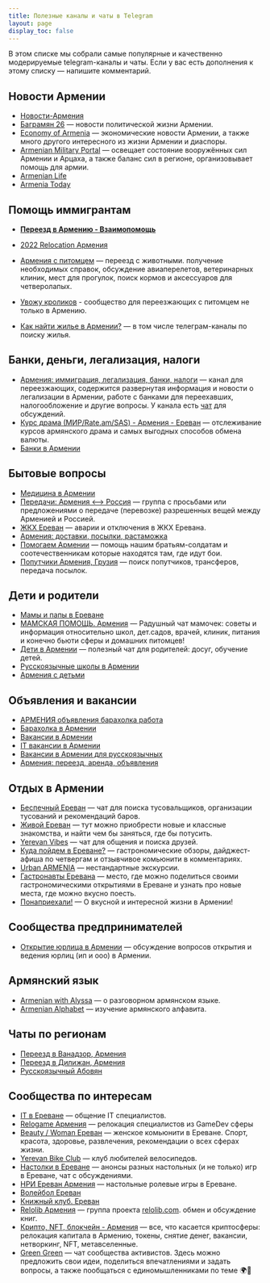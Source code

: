 ```yaml
---
title: Полезные каналы и чаты в Telegram
layout: page
display_toc: false
---
```


В этом списке мы собрали самые популярные и качественно модерируемые telegram-каналы и чаты. Если у вас есть дополнения
к этому списку — напишите комментарий.

<div class="cards">
<div class="card">

## Новости Армении

- [Новости-Армения](https://t.me/novostiarmenia)
- [Баграмян 26](https://t.me/bagramyan26) — новости политической жизни Армении.
- [Economy of Armenia](https://t.me/economyofarmenia) — экономические новости Армении, а также много другого интересного из жизни Армении и диаспоры.
- [Armenian Military Portal](https://t.me/military_arm) — освещает состояние вооружённых сил Армении и Арцаха, а также баланс сил в регионе, организовывает помощь для армии.
- [Armenian Life](https://t.me/Armenian_Life)
- [Armenia Today](https://t.me/armtoday)

</div>
<div class="card">

## Помощь иммигрантам

- **[Переезд в Армению - Взаимопомощь](https://t.me/+szFNNJqf1J42Zjhi)**
- [2022 Relocation Армения](https://t.me/armrelo2022)
- [Армения с питомцем](https://t.me/armenia_pets) — переезд с животными. получение необходимых справок, обсуждение авиаперелетов, ветеринарных клиник, мест для прогулок, поиск кормов и аксессуаров для четверолапых.
- [Увожу кроликов](https://t.me/+Cm_ikyupPDQ4ZDdi) - сообщество для переезжающих с питомцем не только в Армению.

- [Как найти жилье в Армении?](rent-house.md) — в том числе телеграм-каналы по поиску жилья.

</div>
<div class="card">

## Банки, деньги, легализация, налоги

- [Армения: иммиграция, легализация, банки, налоги](https://t.me/am_banking_and_residency) — канал для переезжающих, содержится развернутая информация и новости о легализации в Армении, работе с банками для переехавших, налогообложение и другие вопросы. У канала есть [чат](https://t.me/am_banking_and_relocation_chat) для обсуждений.
- [Курс драма (МИР/Rate.am/SAS) - Армения - Ереван](https://t.me/armeniaCurrency) — отслеживание курсов армянского драма и самых выгодных способов обмена валюты.
- [Банки в Армении](https://t.me/+s2_G3BHv0E4xNjNi)

</div>
<div class="card">

## Бытовые вопросы

- [Медицина в Армении](https://t.me/armenianmedicine)
- [Передачи: Армения <--> Россия](https://t.me/armrustransfer) — группа с просьбами или предложениями о передаче (перевозке) разрешенных вещей между Арменией и Россией.
- [ЖКХ Ереван](https://t.me/yerevan_utilities) — аварии и отключения в ЖКХ Еревана.
- [Армения: доставки, посылки, растаможка](https://t.me/am_delivery)
- [Помогаем Армении](https://t.me/+YH7-IwD1TSkzMGQy) — помощь нашим братьям-солдатам и соотечественникам которые находятся там, где идут бои.
- [Попутчики Армения, Грузия](https://t.me/blablacararm) — поиск попутчиков, трансферов, передача посылок.

</div>
<div class="card">

## Дети и родители

- [Мамы и папы в Ереване](https://t.me/erevanmoms)
- [МАМСКАЯ ПОМОЩЬ. Армения](https://t.me/mamskayapomosch) — Радушный чат мамочек: советы и информация относительно школ, дет.садов, врачей, клиник, питания и конечно бьюти сферы и домашних питомцев!
- [Дети в Армении](https://t.me/detiarmeniya) — полезный чат для родителей: досуг, обучение детей.
- [Русскоязычные школы в Армении](https://t.me/ru_schools_armenia)
- [Армения с детьми](https://t.me/kids_am)

</div>
<div class="card">

## Объявления и вакансии

- [АРМЕНИЯ объявления барахолка работа](https://t.me/armeniya_avito)
- [Барахолка в Армении](https://t.me/baraxolka_in_armenia)
- [Вакансии в Армении](https://t.me/rabotavarmenii)
- [IT вакансии в Армении](https://t.me/itjobsinam)
- [Вакансии в Армении для русскоязычных](https://t.me/ThereAreWorksInArmenia)
- [Армения: переезд, аренда, объявления](https://t.me/armenmarket)

</div>
<div class="card">

## Отдых в Армении

- [Беспечный Ереван](https://t.me/jaunty_yerevan) — чат для поиска тусовальщиков, организации тусований и рекомендаций баров.
- [Живой Ереван](https://t.me/YerevanAlive4) — тут можно приобрести новые и классные знакомства, и найти чем бы заняться, где бы потусить.
- [Yerevan Vibes](https://t.me/yerevanvibes) — чат для общения и поиска друзей.
- [Куда пойдем в Ереване?](https://t.me/review_armenia) — гастрономические обзоры, дайджест-афиша по четвергам и отзывчивое комьюнити в комментариях.
- [Urban ARMENIA](https://t.me/urbanarmenia) — нестандартные экскурсии.
- [Гастронавты Еревана](https://t.me/gastroneersYerevan) — место, где можно поделиться своими гастрономическими открытиями в Ереване и узнать про новые места, где можно вкусно поесть.
- [Понаприехали!](https://t.me/offtoarmenia) — О вкусной и интересной жизни в Армении!

</div>
<div class="card">

## Сообщества предпринимателей

- [Открытие юрлица в Армении](https://t.me/+TG55UcS6PjViOThi) — обсуждение вопросов открытия и ведения юрлиц (ип и ооо) в Армении.

## Армянский язык

- [Armenian with Alyssa](https://t.me/armenian_with_alyssa) — о разговорном армянском языке.
- [Armenian Alphabet](https://t.me/armenianalphabet) — изучение армянского алфавита.

## Чаты по регионам

- [Переезд в Ванадзор, Армения](https://t.me/vanadzorchat)
- [Переезд в Дилижан, Армения](https://t.me/dilijanforlife)
- [Русскоязычный Абовян](https://t.me/ruabovyan)

</div>
<div class="card-wide">

## Сообщества по интересам

- [IT в Ереване](https://t.me/iterevan) — общение IT специалистов.
- [Relogame Армения](https://t.me/relogame_armenia) — релокация специалистов из GameDev сферы
- [Beauty / Woman Ереван](https://t.me/womenYRevan) — женское комьюнити в Ереване. Спорт, красота, здоровье, развлечения, рекомендации о всех сферах жизни.
- [Yerevan Bike Club](https://t.me/yerevanBikeClub) — клуб любителей велосипедов.
- [Настолки в Ереване](https://t.me/boardgames_yerevan) — анонсы разных настольных (и не только) игр в Ереване, чат с обсуждениями.
- [НРИ Ереван Армения](https://t.me/nrierevan) — настольные ролевые игры в Ереване.
- [Волейбол Ереван](https://t.me/volleybollerv)
- [Книжный клуб. Ереван](https://t.me/bookclubyerevan)
- [Relolib Армения](https://t.me/+J__AORhInF5jMWYy) — группа проекта [relolib.com](https://relolib.com/armenia). обмен и обсуждение книг.
- [Крипто, NFТ, блокчейн - Армения](https://t.me/cryptoitarmenia) — все, что касается криптосферы: релокация капитала в Армению, токены, снятие денег, вакансии, нетворкинг, NFT, метавселенные.
- [Green Green](https://t.me/ecoyerevan_chat) — чат сообщества активистов. Здесь можно предложить свои идеи, поделиться впечатлениями и задать вопросы, а также пообщаться с единомышленниками по теме 🌍🌿

</div>
</div>

[//]: # (https://t.me/livinginarmenia - гайды и новости)
